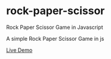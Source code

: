 # rock-paper-scissor

Rock Paper Scissor Game in Javascript

A simple Rock Paper Scissor Game in js

[Live Demo](https://grinse-katze.github.io/rock-paper-scissor/)

